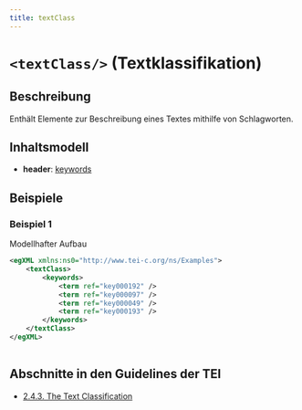 ```yaml
---
title: textClass
---
```




# `<textClass/>` (Textklassifikation)

## Beschreibung

Enthält Elemente zur Beschreibung eines Textes mithilfe von Schlagworten. 

## Inhaltsmodell

- **header**: [keywords](keywords.md)

## Beispiele

### Beispiel 1

Modellhafter Aufbau

```xml
<egXML xmlns:ns0="http://www.tei-c.org/ns/Examples">
    <textClass>
        <keywords>
            <term ref="key000192" />
            <term ref="key000097" />
            <term ref="key000049" />
            <term ref="key000193" />
        </keywords>
    </textClass>
</egXML>
               
```

## Abschnitte in den Guidelines der TEI

- [2.4.3. The Text Classification](https://www.tei-c.org/release/doc/tei-p5-doc/en/html/HD.html#HD43)